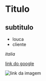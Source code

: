 # Titulo
## subtitulo
- louca
- cliente   

*italia*




[link do google](http.google.com)

![link da imagem](https://www.seyber.com/blog/wp-content/uploads/2021/08/WS-Hybrid-1536x752.png)